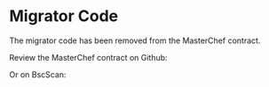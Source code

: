 # Migrator Code

The migrator code has been removed from the MasterChef contract.

Review the MasterChef contract on Github:

Or on BscScan: 

